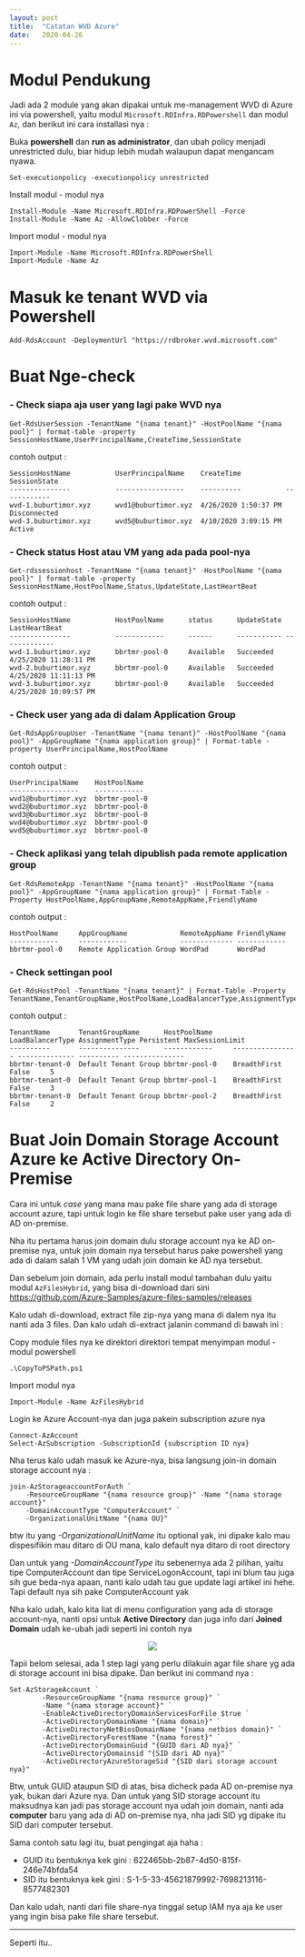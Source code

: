 ```yaml
---
layout: post
title:  "Catatan WVD Azure"
date:   2020-04-26
---
```


Modul Pendukung
===

Jadi ada 2 module yang akan dipakai untuk me-management WVD di Azure ini via powershell, yaitu modul `Microsoft.RDInfra.RDPowershell` dan modul `Az`, dan berikut ini cara installasi nya :

Buka **powershell** dan **run as administrator**, dan ubah policy menjadi unrestricted dulu, biar hidup lebih mudah walaupun dapat mengancam nyawa.

```
Set-executionpolicy -executionpolicy unrestricted
```

Install modul - modul nya

```
Install-Module -Name Microsoft.RDInfra.RDPowerShell -Force
Install-Module -Name Az -AllowClobber -Force
```

Import modul - modul nya

```
Import-Module -Name Microsoft.RDInfra.RDPowerShell
Import-Module -Name Az
```

Masuk ke tenant WVD via Powershell
===
```
Add-RdsAccount -DeploymentUrl "https://rdbroker.wvd.microsoft.com"
```


Buat Nge-check
===

### - Check siapa aja user yang lagi pake WVD nya
```
Get-RdsUserSession -TenantName "{nama tenant}" -HostPoolName "{nama pool}" | format-table -property SessionHostName,UserPrincipalName,CreateTime,SessionState
```
contoh output :
```
SessionHostName           UserPrincipalName    CreateTime           SessionState
---------------           -----------------    ----------           ------------
wvd-1.buburtimor.xyz      wvd1@buburtimor.xyz  4/26/2020 1:50:37 PM Disconnected
wvd-3.buburtimor.xyz      wvd5@buburtimor.xyz  4/10/2020 3:09:15 PM Active
```

### - Check status Host atau VM yang ada pada pool-nya
```
Get-rdssessionhost -TenantName "{nama tenant}" -HostPoolName "{nama pool}" | format-table -property SessionHostName,HostPoolName,Status,UpdateState,LastHeartBeat
```
contoh output :
```
SessionHostName           HostPoolName      status      UpdateState LastHeartBeat        
---------------           ------------      ------      ----------- -------------        
wvd-1.buburtimor.xyz      bbrtmr-pool-0     Available   Succeeded   4/25/2020 11:28:11 PM
wvd-2.buburtimor.xyz      bbrtmr-pool-0     Available   Succeeded   4/25/2020 11:11:13 PM
wvd-3.buburtimor.xyz      bbrtmr-pool-0     Available   Succeeded   4/25/2020 10:09:57 PM
```

### - Check user yang ada di dalam Application Group
```
Get-RdsAppGroupUser -TenantName "{nama tenant}" -HostPoolName "{nama pool}" -AppGroupName "{nama application group}" | Format-table -property UserPrincipalName,HostPoolName

```
contoh output :
```
UserPrincipalName    HostPoolName    
-----------------    ------------    
wvd1@buburtimor.xyz  bbrtmr-pool-0
wvd2@buburtimor.xyz  bbrtmr-pool-0
wvd3@buburtimor.xyz  bbrtmr-pool-0
wvd4@buburtimor.xyz  bbrtmr-pool-0
wvd5@buburtimor.xyz  bbrtmr-pool-0
```

### - Check aplikasi yang telah dipublish pada remote application group
```
Get-RdsRemoteApp -TenantName "{nama tenant}" -HostPoolName "{nama pool}" -AppGroupName "{nama application group}" | Format-Table -Property HostPoolName,AppGroupName,RemoteAppName,FriendlyName
```
contoh output :
```
HostPoolName     AppGroupName             RemoteAppName FriendlyName
------------     ------------             ------------- ------------
bbrtmr-pool-0    Remote Application Group WordPad       WordPad
```

### - Check settingan pool
```
Get-RdsHostPool -TenantName "{nama tenant}" | Format-Table -Property TenantName,TenantGroupName,HostPoolName,LoadBalancerType,AssignmentType,Persistent,MaxSessionLimit
```
contoh output :
```
TenantName       TenantGroupName      HostPoolName     LoadBalancerType AssignmentType Persistent MaxSessionLimit
----------       ---------------      ------------     ---------------- -------------- ---------- ---------------
bbrtmr-tenant-0  Default Tenant Group bbrtmr-pool-0    BreadthFirst                     False     5
bbrtmr-tenant-0  Default Tenant Group bbrtmr-pool-1    BreadthFirst                     False     3
bbrtmr-tenant-0  Default Tenant Group bbrtmr-pool-2    BreadthFirst                     False     2
```


Buat Join Domain Storage Account Azure ke Active Directory On-Premise
===

Cara ini untuk *case* yang mana mau pake file share yang ada di storage account azure, tapi untuk login ke file share tersebut pake user yang ada di AD on-premise.

Nha itu pertama harus join domain dulu storage account nya ke AD on-premise nya, untuk join domain nya tersebut harus pake powershell yang ada di dalam salah 1 VM yang udah join domain ke AD nya tersebut.

Dan sebelum join domain, ada perlu install modul tambahan dulu yaitu modul `AzFilesHybrid`, yang bisa di-download dari sini <https://github.com/Azure-Samples/azure-files-samples/releases>

Kalo udah di-download, extract file zip-nya yang mana di dalem nya itu nanti ada 3 files. Dan kalo udah di-extract jalanin command di bawah ini :

Copy module files nya ke direktori direktori tempat menyimpan modul - modul powershell
```
.\CopyToPSPath.ps1
```

Import modul nya 
```
Import-Module -Name AzFilesHybrid
```

Login ke Azure Account-nya dan juga pakein subscription azure nya
```
Connect-AzAccount
Select-AzSubscription -SubscriptionId {subscription ID nya}
```

Nha terus kalo udah masuk ke Azure-nya, bisa langsung join-in domain storage account nya :
```
join-AzStorageaccountForAuth `
    -ResourceGroupName "{nama resource group}" -Name "{nama storage account}" `
    -DomainAccountType "ComputerAccount" `
    -OrganizationalUnitName "{nama OU}"
```
btw itu yang *-OrganizationalUnitName* itu optional yak, ini dipake kalo mau dispesifikin mau ditaro di OU mana, kalo default nya ditaro di root directory

Dan untuk yang *-DomainAccountType* itu sebenernya ada 2 pilihan, yaitu tipe ComputerAccount dan tipe ServiceLogonAccount, tapi ini blum tau juga sih gue beda-nya apaan, nanti kalo udah tau gue update lagi artikel ini hehe. Tapi default nya sih pake ComputerAccount yak


Nha kalo udah, kalo kita liat di menu configuration yang ada di storage account-nya, nanti opsi untuk **Active Directory** dan juga info dari **Joined Domain** udah ke-ubah jadi seperti ini contoh nya

<p align="center">
  <img src="https://raw.githubusercontent.com/fauzanooor/blog_post/master/img/2020-04-26-Catatan-WVD-Azure/storage-account-configuration.png">
</p>

Tapii belom selesai, ada 1 step lagi yang perlu dilakuin agar file share yg ada di storage account ini bisa dipake. Dan berikut ini command nya :
```
Set-AzStorageAccount `
        -ResourceGroupName "{nama resource group}" `
        -Name "{nama storage account}" `
        -EnableActiveDirectoryDomainServicesForFile $true `
        -ActiveDirectoryDomainName "{nama domain}" `
        -ActiveDirectoryNetBiosDomainName "{nama netbios domain}" `
        -ActiveDirectoryForestName "{nama forest}" `
        -ActiveDirectoryDomainGuid "{GUID dari AD nya}" `
        -ActiveDirectoryDomainsid "{SID dari AD nya}" `
        -ActiveDirectoryAzureStorageSid "{SID dari storage account nya}"
```
Btw, untuk GUID ataupun SID di atas, bisa dicheck pada AD on-premise nya yak, bukan dari Azure nya. Dan untuk yang SID storage account itu maksudnya kan jadi pas storage account nya udah join domain, nanti ada **computer** baru yang ada di AD on-premise nya, nha jadi SID yg dipake itu SID dari computer tersebut.

Sama contoh satu lagi itu, buat pengingat aja haha :
- GUID itu bentuknya kek gini : 622465bb-2b87-4d50-815f-246e74bfda54
- SID itu bentuknya kek gini : S-1-5-33-45621879992-7698213116-8577482301

Dan kalo udah, nanti dari file share-nya tinggal setup IAM nya aja ke user yang ingin bisa pake file share tersebut.


---

Seperti itu..

